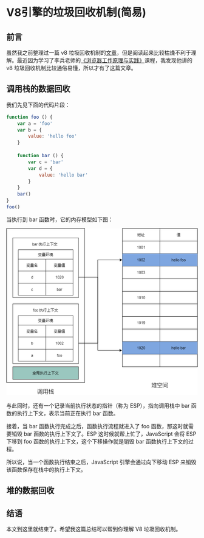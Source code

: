 # V8引擎的垃圾回收机制(简易)

## 前言

虽然我之前整理过一篇 v8 垃圾回收机制的[文章](https://huitoutunao.com/guide/js_subject/V8%E5%BC%95%E6%93%8E%E7%9A%84%E5%9E%83%E5%9C%BE%E5%9B%9E%E6%94%B6%E6%9C%BA%E5%88%B6-%E5%AE%8C%E6%95%B4.html)，但是阅读起来比较枯燥不利于理解。最近因为学习了李兵老师的[《浏览器工作原理与实践》](https://time.geekbang.org/column/intro/216)课程，我发现他讲的 v8 垃圾回收机制比较通俗易懂，所以才有了这篇文章。

## 调用栈的数据回收

我们先见下面的代码片段：
```js
function foo () {
    var a = 'foo'
    var b = {
        value: 'hello foo'
    }

    function bar () {
        var c = 'bar'
        var d = {
            value: 'hello bar'
        }
    }
    bar()
}
foo()
```

当执行到 bar 函数时，它的内存模型如下图：

![v8_collection1](../../assets/js_subject/v8_collection1.png)

与此同时，还有一个记录当前执行状态的指针（称为 ESP），指向调用栈中 bar 函数的执行上下文，表示当前正在执行 bar 函数。

接着，当 bar 函数执行完成之后，函数执行流程就进入了 foo 函数，那这时就需要销毁 bar 函数的执行上下文了。ESP 这时候就帮上忙了，JavaScript 会将 ESP 下移到 foo 函数的执行上下文，这个下移操作就是销毁 bar 函数执行上下文的过程。

所以说，当一个函数执行结束之后，JavaScript 引擎会通过向下移动 ESP 来销毁该函数保存在栈中的执行上下文。

## 堆的数据回收


## 结语

本文到这里就结束了。希望我这篇总结可以帮到你理解 V8 垃圾回收机制。